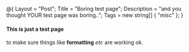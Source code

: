@{
  Layout = "Post";
  Title = "Boring test page";
  Description = "and you thought YOUR test page was boring..";
  Tags = new string[] { "misc" };
}

#### This is just a test page
to make sure things like __formatting__ *etc* are working ok.
